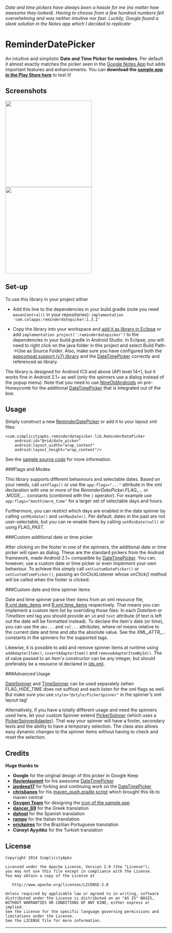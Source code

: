 *Date and time pickers have always been a hassle for me (no matter how awesome they looked). Having 
to choose from a few hundred numbers felt overwhelming and was neither intuitive nor fast. Luckily, 
Google found a sleek solution in the Notes app which I decided to replicate:*

ReminderDatePicker
==================

An intuitive and simplistic **Date and Time Picker for reminders**. Per default it almost exactly 
matches the picker seen in the [Google Notes App](https://play.google.com/store/apps/details?id=com.google.android.keep) 
but adds important features and enhancements. You can **download the [sample app in the Play Store here](https://play.google.com/store/apps/details?id=com.simplicityapks.reminderdatepicker.sample)** to test it!

Screenshots
-----------

<img src="https://raw.github.com/simplicityapks/ReminderDatePicker/screenshots/screenshot_date.png" width="270" style="margin-right:10px;"> <img src="https://raw.github.com/simplicityapks/ReminderDatePicker/screenshots/screenshot_time.png" width="270">

Set-up
------

To use this library in your project either

* Add this line to the dependencies in your build.gradle (note you need `mavenCentral()` in your repositories):
`implementation 'com.colapps:reminderdatepicker:1.3.2'`

* Copy the library into your workspace and [add it as library in Eclipse](http://developer.android.com/tools/projects/projects-eclipse.html#ReferencingLibraryProject) 
or add `implementation project(':reminderdatepicker')` to the dependencies in your build.gradle in Android Studio.
In Eclipse, you will need to right click on the java folder in this project and select Build Path-->Use as Source Folder.
Also, make sure you have configured both the [appcompat support (v7) library](http://developer.android.com/tools/support-library/features.html#v7)
and the [DateTimePicker](https://github.com/jaydeep17/datetimepicker) correctly and referenced as library.

The library is designed for Android ICS and above (API level 14+), but it works fine in Android 2.1+ 
as well (only the spinners use a dialog instead of the popup menu). Note that you need to use [NineOldAndroids](https://github.com/JakeWharton/NineOldAndroids/)
on pre-Honeycomb for the additional [DateTimePicker](https://github.com/jaydeep17/datetimepicker)
that is integrated out of the box.

Usage
-----

Simply construct a new [ReminderDatePicker](/lib/src/main/java/com/simplicityapks/reminderdatepicker/lib/ReminderDatePicker.java) 
or add it to your layout xml files:

    <com.simplicityapks.reminderdatepicker.lib.ReminderDatePicker
        android:id="@+id/date_picker"
        android:layout_width="wrap_content"
        android:layout_height="wrap_content"/>
        
See the [sample source code](https://github.com/SimplicityApks/ReminderDatePicker/tree/master/sample/src/main) for more information.

###Flags and Modes

This library supports different behaviours and selectable dates. Based on your needs, call `setFlags()` 
or use the `app:flags="..."` attribute in the xml declaration with one or more of the 
*ReminderDatePicker.FLAG_...* or *.MODE_...* constants (combined with the `|` operator). For example 
use `app:flags="month|more_time"` for a larger set of selectable days and hours.

Furthermore, you can restrict which days are enabled in the date spinner by calling `setMinDate()` and
`setMaxDate()`. Per default, dates in the past are not user-selectable, but you can re-enable them
by calling `setMinDate(null)` or using *FLAG_PAST*.

###Custom additional date or time picker

After clicking on the footer in one of the spinners, the additional date or time picker will open as 
dialog. These are the standard pickers from the Android framework, made Android 2.1+ compatible by 
[DateTimePicker](https://github.com/flavienlaurent/datetimepicker). You can, however, use a custom
date or time picker or even implement your own behaviour. To achieve this simply call `setCustomDatePicker()` 
or `setCustomTimePicker()`, passing an OnClickListener whose *onClick()* method will be called when the 
footer is clicked.

###Custom date and time spinner items

Date and time spinner parse their items from an xml resource file, [R.xml.date_items](/lib/src/main/res/xml/date_items.xml)
and [R.xml.time_items](/lib/src/main/res/xml/time_items.xml) respectively. That means you can implement
a custom item list by overriding those files: In each *DateItem* or *TimeItem* xml tag you should
provide an `id` and `text` attribute (if text is left out the date will be formatted instead).
To declare the item's date (or time), you can use the `abs...` and `rel...` attributes, where *rel*
means relative to the current date and time and *abs* the absolute value. See the *XML_ATTR_...*
constants in the spinners for the supported tags.

Likewise, it is possible to add and remove spinner items at runtime using `addAdapterItem()`,
`insertAdapterItem()` and `removeAdapterItemById()`. The id value passed to an item's constructor
can be any integer, but should preferably be a resource id declared in [ids.xml](/lib/src/main/res/values/ids.xml).

###Advanced Usage

[DateSpinner](/lib/src/main/java/com/simplicityapks/reminderdatepicker/lib/DateSpinner.java) and 
[TimeSpinner](/lib/src/main/java/com/simplicityapks/reminderdatepicker/lib/TimeSpinner.java) can be 
used separately (when FLAG_HIDE_TIME does not suffice) and each listen for the xml flags as well.
But make sure you use `style="@style/PickerSpinner"` in the spinner's xml layout tag!

Alternatively, if you have a totally different usage and need the spinners used here, let your custom 
Spinner extend [PickerSpinner](/lib/src/main/java/com/simplicityapks/reminderdatepicker/lib/PickerSpinner.java) 
(which uses a [PickerSpinnerAdapter](/lib/src/main/java/com/simplicityapks/reminderdatepicker/lib/PickerSpinnerAdapter.java)).
That way your spinner will have a footer, secondary texts and the ability to have a temporary selection.
The class also allows easy dynamic changes to the spinner items without having to check and reset 
the selection.

Credits
-------

**Huge thanks to**
* **Google** for the original design of this picker in Google Keep
* **[flavienlaurent](https://github.com/flavienlaurent)** for his awesome [DateTimePicker](https://github.com/flavienlaurent/datetimepicker)
* **[jaydeep17](https://github.com/jaydeep17)** for forking and continuing work on the [DateTimePicker](https://github.com/jaydeep17/datetimepicker)
* **[chrisbanes](https://github.com/chrisbanes)** for his [maven_push.gradle script](http://chris.banes.me/2013/08/27/pushing-aars-to-maven-central/) which brought this lib to maven central
* **[Oxygen Team](http://www.iconarchive.com/artist/oxygen-icons.org.html)** for designing the [icon of the sample app](http://www.iconarchive.com/show/oxygen-icons-by-oxygen-icons.org/Apps-preferences-system-time-icon.html)
* **[dancer_69](http://forum.xda-developers.com/member.php?u=390873)** for the Greek translation
* **[dahool](https://github.com/dahool)** for the Spanish translation
* **[rampo](https://github.com/rampo)** for the Italian translation
* **[erickpires](https://github.com/erickpires)** for the Brazilian Portuguese translation
* **Cüneyt Ayyıldız** for the Turkish translation

License
-------

    Copyright 2014 SimplicityApks

    Licensed under the Apache License, Version 2.0 (the "License");
    you may not use this file except in compliance with the License.
    You may obtain a copy of the License at

       http://www.apache.org/licenses/LICENSE-2.0

    Unless required by applicable law or agreed to in writing, software
    distributed under the License is distributed on an "AS IS" BASIS,
    WITHOUT WARRANTIES OR CONDITIONS OF ANY KIND, either express or implied.
    See the License for the specific language governing permissions and
    limitations under the License.
    See the LICENSE file for more information.
   
---
